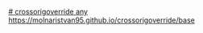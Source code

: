 [# crossorigoverride
any](https://molnaristvan95.github.io/crossorigoverride/base)   https://molnaristvan95.github.io/crossorigoverride/base
